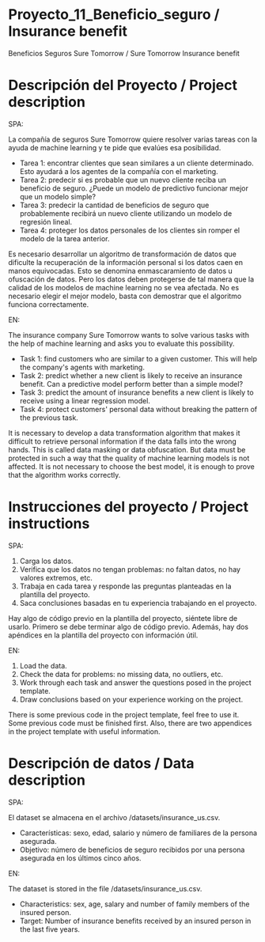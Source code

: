 # Proyecto_11_Beneficio_seguro / Insurance benefit
Beneficios Seguros Sure Tomorrow / Sure Tomorrow Insurance benefit

# Descripción del Proyecto / Project description

SPA:

La compañía de seguros Sure Tomorrow quiere resolver varias tareas con la ayuda de machine learning y te pide que evalúes esa posibilidad.

   - Tarea 1: encontrar clientes que sean similares a un cliente determinado. Esto ayudará a los agentes de la compañía con el marketing.
   - Tarea 2: predecir si es probable que un nuevo cliente reciba un beneficio de seguro. ¿Puede un modelo de predictivo funcionar mejor que un modelo simple?
   - Tarea 3: predecir la cantidad de beneficios de seguro que probablemente recibirá un nuevo cliente utilizando un modelo de regresión lineal.
   - Tarea 4: proteger los datos personales de los clientes sin romper el modelo de la tarea anterior.

Es necesario desarrollar un algoritmo de transformación de datos que dificulte la recuperación de la información personal si los datos caen en manos equivocadas. Esto se denomina enmascaramiento de datos u ofuscación de datos. Pero los datos deben protegerse de tal manera que la calidad de los modelos de machine learning no se vea afectada. No es necesario elegir el mejor modelo, basta con demostrar que el algoritmo funciona correctamente.

EN:

The insurance company Sure Tomorrow wants to solve various tasks with the help of machine learning and asks you to evaluate this possibility.

   - Task 1: find customers who are similar to a given customer. This will help the company's agents with marketing.
   - Task 2: predict whether a new client is likely to receive an insurance benefit. Can a predictive model perform better than a simple model?
   - Task 3: predict the amount of insurance benefits a new client is likely to receive using a linear regression model.
   - Task 4: protect customers' personal data without breaking the pattern of the previous task.

It is necessary to develop a data transformation algorithm that makes it difficult to retrieve personal information if the data falls into the wrong hands. This is called data masking or data obfuscation. But data must be protected in such a way that the quality of machine learning models is not affected. It is not necessary to choose the best model, it is enough to prove that the algorithm works correctly.

# Instrucciones del proyecto / Project instructions

SPA:

   1. Carga los datos.
   2. Verifica que los datos no tengan problemas: no faltan datos, no hay valores extremos, etc.
   3. Trabaja en cada tarea y responde las preguntas planteadas en la plantilla del proyecto.
   4. Saca conclusiones basadas en tu experiencia trabajando en el proyecto.

Hay algo de código previo en la plantilla del proyecto, siéntete libre de usarlo. Primero se debe terminar algo de código previo. Además, hay dos apéndices en la plantilla del proyecto con información útil.

EN:

   1. Load the data.
   2. Check the data for problems: no missing data, no outliers, etc.
   3. Work through each task and answer the questions posed in the project template.
   4. Draw conclusions based on your experience working on the project.

There is some previous code in the project template, feel free to use it. Some previous code must be finished first. Also, there are two appendices in the project template with useful information.

# Descripción de datos / Data description

SPA:

El dataset se almacena en el archivo /datasets/insurance_us.csv.

   - Características: sexo, edad, salario y número de familiares de la persona asegurada.
   - Objetivo: número de beneficios de seguro recibidos por una persona asegurada en los últimos cinco años.

EN:

The dataset is stored in the file /datasets/insurance_us.csv.

   - Characteristics: sex, age, salary and number of family members of the insured person.
   - Target: Number of insurance benefits received by an insured person in the last five years.
